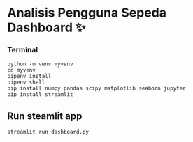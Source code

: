 # Analisis Pengguna Sepeda Dashboard ✨

### Terminal

```
python -m venv myvenv
cd myvenv
pipenv install
pipenv shell
pip install numpy pandas scipy matplotlib seaborn jupyter
pip install streamlit
```

## Run steamlit app
```
streamlit run dashboard.py
```
